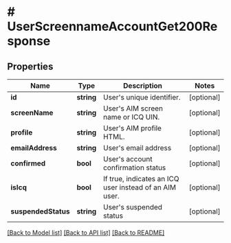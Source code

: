 # # UserScreennameAccountGet200Response

## Properties

Name | Type | Description | Notes
------------ | ------------- | ------------- | -------------
**id** | **string** | User&#39;s unique identifier. | [optional]
**screenName** | **string** | User&#39;s AIM screen name or ICQ UIN. | [optional]
**profile** | **string** | User&#39;s AIM profile HTML. | [optional]
**emailAddress** | **string** | User&#39;s email address | [optional]
**confirmed** | **bool** | User&#39;s account confirmation status | [optional]
**isIcq** | **bool** | If true, indicates an ICQ user instead of an AIM user. | [optional]
**suspendedStatus** | **string** | User&#39;s suspended status | [optional]

[[Back to Model list]](../../README.md#models) [[Back to API list]](../../README.md#endpoints) [[Back to README]](../../README.md)
